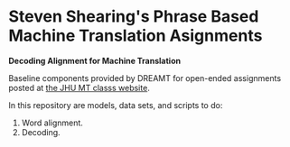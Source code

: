 Steven Shearing's Phrase Based Machine Translation Asignments
=================
**Decoding Alignment for Machine Translation**

Baseline components provided by DREAMT for open-ended assignments
posted at [the JHU MT classs website](http://mt-class.org/jhu). 

In this repository are models, data sets, and scripts to do:
1) Word alignment.
2) Decoding.

